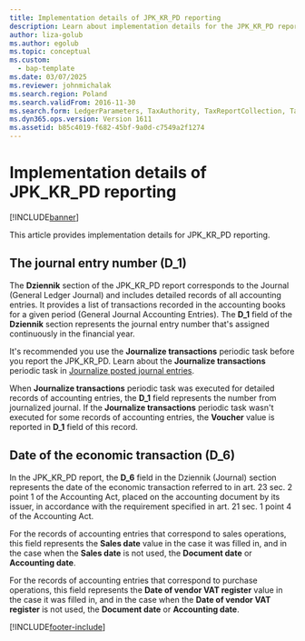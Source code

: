 ```yaml
---
title: Implementation details of JPK_KR_PD reporting
description: Learn about implementation details for the JPK_KR_PD report in legal entities in Poland.
author: liza-golub
ms.author: egolub
ms.topic: conceptual
ms.custom: 
  - bap-template
ms.date: 03/07/2025
ms.reviewer: johnmichalak
ms.search.region: Poland
ms.search.validFrom: 2016-11-30
ms.search.form: LedgerParameters, TaxAuthority, TaxReportCollection, TaxTable
ms.dyn365.ops.version: Version 1611
ms.assetid: b85c4019-f682-45bf-9a0d-c7549a2f1274
---
```

# Implementation details of JPK_KR_PD reporting

[!INCLUDE[banner](../../includes/banner.md)]

This article provides implementation details for JPK_KR_PD reporting.

## The journal entry number (D_1)

The **Dziennik** section of the JPK_KR_PD report corresponds to the Journal (General Ledger Journal) and includes detailed records of all accounting entries. It provides a list of transactions recorded in the accounting books for a given period (General Journal Accounting Entries). The **D_1** field of the **Dziennik** section represents the journal entry number that's assigned continuously in the financial year.

It's recommended you use the **Journalize transactions** periodic task before you report the JPK_KR_PD. Learn about the **Journalize transactions** periodic task in [Journalize posted journal entries](../../general-ledger/tasks/journalize-posted-journal-entries.md).

When **Journalize transactions** periodic task was executed for detailed records of accounting entries, the **D_1** field represents the number from journalized journal. If the **Journalize transactions** periodic task wasn't executed for some records of accounting entries, the **Voucher** value is reported in **D_1** field of this record.

## Date of the economic transaction (D_6)

In the JPK_KR_PD report, the **D_6** field in the Dziennik (Journal) section represents the date of the economic transaction referred to in art. 23 sec. 2 point 1 of the Accounting Act, placed on the accounting document by its issuer, in accordance with the requirement specified in art. 21 sec. 1 point 4 of the Accounting Act.

For the records of accounting entries that correspond to sales operations, this field represents the **Sales date** value in the case it was filled in, and in the case when the **Sales date** is not used, the **Document date** or **Accounting date**.

For the records of accounting entries that correspond to purchase operations, this field represents the **Date of vendor VAT register** value in the case it was filled in, and in the case when the **Date of vendor VAT register** is not used, the **Document date** or **Accounting date**.

[!INCLUDE[footer-include](../../../includes/footer-banner.md)]
